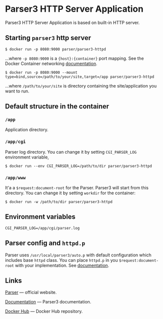 # Parser3 HTTP Server Application

Parser3 HTTP Server Application is based on built-in HTTP server.

## Starting `parser3` http server

```console
$ docker run -p 8080:9000 parser/parser3-httpd
```

...where `-p 8080:9000` is a `{host}:{container}` port mapping. See the Docker Container networking [documentation](https://docs.docker.com/config/containers/container-networking/).

```console
$ docker run -p 8080:9000 --mount type=bind,source=/path/to/your/site,target=/app parser/parser3-httpd
```

...where `/path/to/your/site` is directory containing the site/application you want to run.

## Default structure in the container
### `/app`
Application directory.

### `/app/cgi`
Parser log directory. You can change it by setting `CGI_PARSER_LOG` environment variable,
```console
$ docker run --env CGI_PARSER_LOG=/path/to/dir parser/parser3-httpd
```

### `/app/www`
It'a a `$request:document-root` for the Parser. Parser3 will start from this directory. You can change it by setting `workdir` for the container:
```console
$ docker run -w /path/to/dir parser/parser3-httpd
```

## Environment variables

`CGI_PARSER_LOG=/app/cgi/parser.log`

## Parser config and `httpd.p`
Parser uses `/usr/local/parser3/auto.p` with default configuration which includes base `httpd` class. You can place `httpd.p` in you `$request:document-root` with your implementation.
See [documentation](https://www.parser.ru/en/docs/lang/?parserwebserver.htm).

## Links
[Parser](https://www.parser.ru/en/) — official website.

[Documentation](https://www.parser.ru/en/docs/) — Parser3 documentation.

[Docker Hub](https://hub.docker.com/r/parser/parser3-httpd) — Docker Hub repository.
